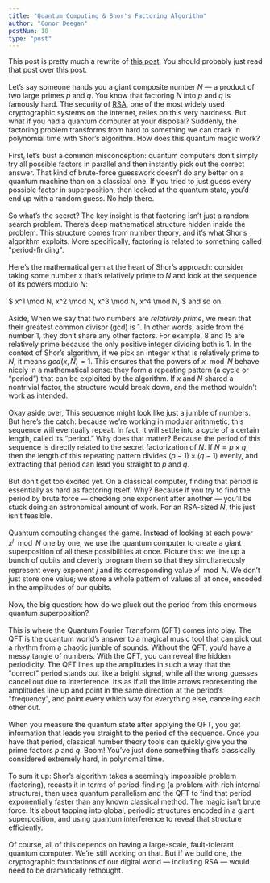 ```yaml
---
title: "Quantum Computing & Shor's Factoring Algorithm"
author: "Conor Deegan"
postNum: 18
type: "post"
---
```


This post is pretty much a rewrite of [this post](https://scottaaronson.blog/?p=208). You should probably just read that post over this post.
\
\
Let’s say someone hands you a giant composite number $N$ — a product of two large primes $p$ and $q$. You know that factoring $N$ into $p$ and $q$ is famously hard. The security of [RSA](https://www.conordeegan.dev/posts/rsa-in-python), one of the most widely used cryptographic systems on the internet, relies on this very hardness. But what if you had a quantum computer at your disposal? Suddenly, the factoring problem transforms from hard to something we can crack in polynomial time with Shor’s algorithm. How does this quantum magic work?
\
\
First, let’s bust a common misconception: quantum computers don’t simply try all possible factors in parallel and then instantly pick out the correct answer. That kind of brute-force guesswork doesn’t do any better on a quantum machine than on a classical one. If you tried to just guess every possible factor in superposition, then looked at the quantum state, you’d end up with a random guess. No help there.
\
\
So what’s the secret? The key insight is that factoring isn’t just a random search problem. There’s deep mathematical structure hidden inside the problem. This structure comes from number theory, and it’s what Shor’s algorithm exploits. More specifically, factoring is related to something called "period-finding".
\
\
Here’s the mathematical gem at the heart of Shor’s approach: consider taking some number x that’s relatively prime to $N$ and look at the sequence of its powers modulo $N$:
\
\
$ x^1 \mod N, x^2 \mod N, x^3 \mod N, x^4 \mod N, $ and so on.
\
\
Aside, When we say that two numbers are *relatively prime*, we mean that their greatest common divisor (gcd) is 1. In other words, aside from the number 1, they don’t share any other factors. For example, 8 and 15 are relatively prime because the only positive integer dividing both is 1. In the context of Shor’s algorithm, if we pick an integer $x$ that is relatively prime to $N$, it means $gcd(x, N) = 1$. This ensures that the powers of $x \mod N$ behave nicely in a mathematical sense: they form a repeating pattern (a cycle or “period”) that can be exploited by the algorithm. If $x$ and $N$ shared a nontrivial factor, the structure would break down, and the method wouldn’t work as intended.
\
\
Okay aside over, This sequence might look like just a jumble of numbers. But here’s the catch: because we’re working in modular arithmetic, this sequence will eventually repeat. In fact, it will settle into a cycle of a certain length, called its “period.” Why does that matter? Because the period of this sequence is directly related to the secret factorization of $N$. If $N = p \times q$, then the length of this repeating pattern divides $(p-1) \times (q-1)$ evenly, and extracting that period can lead you straight to $p$ and $q$.
\
\
But don’t get too excited yet. On a classical computer, finding that period is essentially as hard as factoring itself. Why? Because if you try to find the period by brute force — checking one exponent after another — you’ll be stuck doing an astronomical amount of work. For an RSA-sized $N$, this just isn’t feasible.
\
\
Quantum computing changes the game. Instead of looking at each power $x^j \mod N$ one by one, we use the quantum computer to create a giant superposition of all these possibilities at once. Picture this: we line up a bunch of qubits and cleverly program them so that they simultaneously represent every exponent $j$ and its corresponding value $x^j \mod N$. We don’t just store one value; we store a whole pattern of values all at once, encoded in the amplitudes of our qubits.
\
\
Now, the big question: how do we pluck out the period from this enormous quantum superposition?
\
\
This is where the Quantum Fourier Transform (QFT) comes into play. The QFT is the quantum world’s answer to a magical music tool that can pick out a rhythm from a chaotic jumble of sounds. Without the QFT, you’d have a messy tangle of numbers. With the QFT, you can reveal the hidden periodicity. The QFT lines up the amplitudes in such a way that the "correct" period stands out like a bright signal, while all the wrong guesses cancel out due to interference. It’s as if all the little arrows representing the amplitudes line up and point in the same direction at the period’s "frequency", and point every which way for everything else, canceling each other out.
\
\
When you measure the quantum state after applying the QFT, you get information that leads you straight to the period of the sequence. Once you have that period, classical number theory tools can quickly give you the prime factors $p$ and $q$. Boom! You’ve just done something that’s classically considered extremely hard, in polynomial time.
\
\
To sum it up: Shor’s algorithm takes a seemingly impossible problem (factoring), recasts it in terms of period-finding (a problem with rich internal structure), then uses quantum parallelism and the QFT to find that period exponentially faster than any known classical method. The magic isn’t brute force. It’s about tapping into global, periodic structures encoded in a giant superposition, and using quantum interference to reveal that structure efficiently.
\
\
Of course, all of this depends on having a large-scale, fault-tolerant quantum computer. We’re still working on that. But if we build one, the cryptographic foundations of our digital world — including RSA — would need to be dramatically rethought.